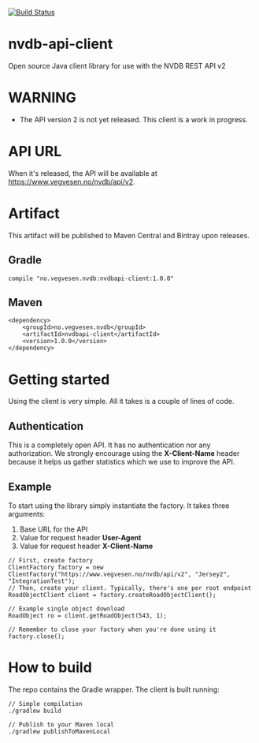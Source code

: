 [![Build Status](https://travis-ci.org/nvdb-vegdata/nvdb-api-client.svg?branch=master)](https://travis-ci.org/nvdb-vegdata/nvdb-api-client)

# nvdb-api-client
Open source Java client library for use with the NVDB REST API v2

# WARNING
* The API version 2 is not yet released. This client is a work in progress.

# API URL
When it's released, the API will be available at https://www.vegvesen.no/nvdb/api/v2.

# Artifact
This artifact will be published to Maven Central and Bintray upon releases.

## Gradle
```
compile "no.vegvesen.nvdb:nvdbapi-client:1.0.0"
```

## Maven
```
<dependency>
    <groupId>no.vegvesen.nvdb</groupId>
    <artifactId>nvdbapi-client</artifactId>
    <version>1.0.0</version>
</dependency>
```

# Getting started
Using the client is very simple. All it takes is a couple of lines of code.

## Authentication
This is a completely open API. It has no authentication nor any authorization. We strongly encourage using the **X-Client-Name** header because it helps us gather statistics which we use to improve the API.

## Example
To start using the library simply instantiate the factory. It takes three arguments:
1. Base URL for the API
2. Value for request header **User-Agent**
3. Value for request header **X-Client-Name**

```
// First, create factory
ClientFactory factory = new ClientFactory("https://www.vegvesen.no/nvdb/api/v2", "Jersey2", "IntegrationTest");
// Then, create your client. Typically, there's one per root endpoint
RoadObjectClient client = factory.createRoadObjectClient();

// Example single object download
RoadObject ro = client.getRoadObject(543, 1);

// Remember to close your factory when you're done using it
factory.close();
```
# How to build 
The repo contains the Gradle wrapper. The client is built running:
```
// Simple compilation 
./gradlew build

// Publish to your Maven local
./gradlew publishToMavenLocal
```
